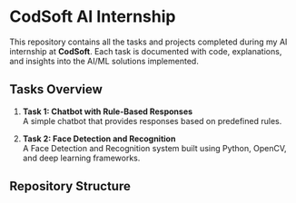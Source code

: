 # CodSoft AI Internship

This repository contains all the tasks and projects completed during my AI internship at **CodSoft**. Each task is documented with code, explanations, and insights into the AI/ML solutions implemented.

## Tasks Overview
1. **Task 1: Chatbot with Rule-Based Responses**  
   A simple chatbot that provides responses based on predefined rules.

2. **Task 2: Face Detection and Recognition**  
   A Face Detection and Recognition system built using Python, OpenCV, and deep learning frameworks.

## Repository Structure

